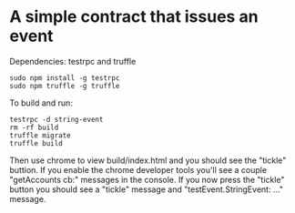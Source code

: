 # A simple contract that issues an event

Dependencies: testrpc and truffle
```
sudo npm install -g testrpc
sudo npm truffle -g truffle
```

To build and run:
```
testrpc -d string-event
rm -rf build
truffle migrate
truffle build
```

Then use chrome to view build/index.html and you should see the "tickle" buttion. If
you enable the chrome developer tools you'll see a couple "getAccounts cb:" messages
in the console. If you now press the "tickle" button you should see a "tickle"
message and "testEvent.StringEvent: ..." message.

